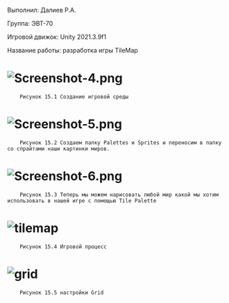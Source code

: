 Выполнил: Далиев Р.А.

Группа: ЭВТ-70

Игровой движок: Unity 2021.3.9f1

Название работы: разработка игры TileMap

# ![Screenshot-4.png](https://i.postimg.cc/ZqWyPD46/Screenshot-4.png)
		Рисунок 15.1 Создание игровой среды

# ![Screenshot-5.png](https://i.postimg.cc/jjBnMQSm/Screenshot-5.png)
		Рисунок 15.2 Создаем папку Palettes и Sprites и переносим в папку со спрайтами наши картинки миров.

# ![Screenshot-6.png](https://i.postimg.cc/prHhHW8B/Screenshot-6.png)
		Рисунок 15.3 Теперь мы можем нарисовать любой мир какой мы хотим использовать в нашей игре с помощью Tile Palette	
		
# ![tilemap](https://user-images.githubusercontent.com/119409903/205279516-25af3aa2-48a4-4d40-80c7-159ccef3c22c.jpg)
		Рисунок 15.4 Игровой процесс
		
# ![grid](https://user-images.githubusercontent.com/119409903/205279577-588c2a99-cf3b-430f-a11b-5abec4986ff9.jpg)
		Рисунок 15.5 настройки Grid
